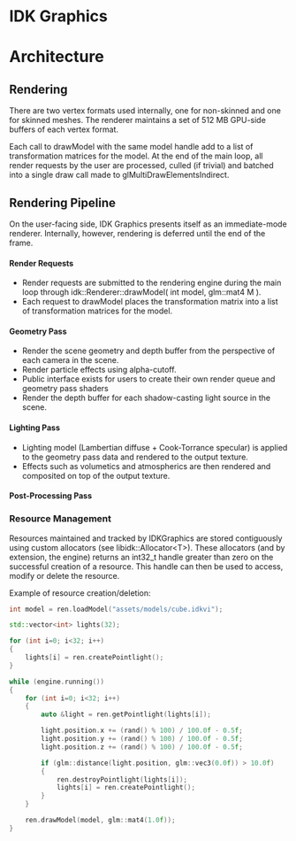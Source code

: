 
# IDK Graphics


# Architecture


## Rendering
There are two vertex formats used internally, one for non-skinned and one for skinned meshes. The renderer maintains a set of 512 MB GPU-side buffers of each vertex format.

Each call to drawModel with the same model handle add to a list of transformation matrices for the model. At the end of the main loop, all render requests by the user are processed, culled (if trivial) and batched into a single draw call made to glMultiDrawElementsIndirect.


## Rendering Pipeline
On the user-facing side, IDK Graphics presents itself as an immediate-mode renderer. Internally, however, rendering is deferred until the end of the frame.


#### Render Requests
- Render requests are submitted to the rendering engine during the main loop through idk::Renderer::drawModel( int model, glm::mat4 M ).
- Each request to drawModel places the transformation matrix into a list of transformation matrices for the model.


#### Geometry Pass
- Render the scene geometry and depth buffer from the perspective of each camera in the scene.
- Render particle effects using alpha-cutoff.
- Public interface exists for users to create their own render queue and geometry pass shaders
- Render the depth buffer for each shadow-casting light source in the scene.

#### Lighting Pass
- Lighting model (Lambertian diffuse + Cook-Torrance specular) is applied to the geometry pass data and rendered to the output texture.
- Effects such as volumetics and atmospherics are then rendered and composited on top of the output texture.

#### Post-Processing Pass




### Resource Management
Resources maintained and tracked by IDKGraphics are stored contiguously using custom allocators (see libidk::Allocator\<T\>). These allocators (and by extension, the engine) returns an int32_t handle greater than zero on the successful creation of a resource. This handle can then be used to access, modify or delete the resource.

Example of resource creation/deletion:

```C++
int model = ren.loadModel("assets/models/cube.idkvi");

std::vector<int> lights(32);

for (int i=0; i<32; i++)
{
    lights[i] = ren.createPointlight();
}

while (engine.running())
{
    for (int i=0; i<32; i++)
    {
        auto &light = ren.getPointlight(lights[i]);

        light.position.x += (rand() % 100) / 100.0f - 0.5f;
        light.position.y += (rand() % 100) / 100.0f - 0.5f;
        light.position.z += (rand() % 100) / 100.0f - 0.5f;

        if (glm::distance(light.position, glm::vec3(0.0f)) > 10.0f)
        {
            ren.destroyPointlight(lights[i]);
            lights[i] = ren.createPointlight();
        }
    }

    ren.drawModel(model, glm::mat4(1.0f));
}
```
